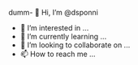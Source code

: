 dumm- 👋 Hi, I’m @dsponni
- 👀 I’m interested in ...
- 🌱 I’m currently learning ...
- 💞️ I’m looking to collaborate on ...
- 📫 How to reach me ...

<!---
dsponni/dsponni is a ✨ special ✨ repository because its `README.md` (this file) appears on your GitHub profile.
You can click the Preview link to take a look at your changes.
--->
